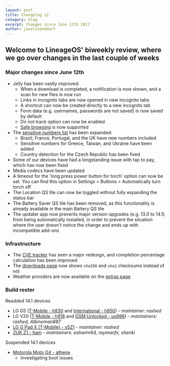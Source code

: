 ```yaml
---
layout: post
title: Changelog 12
category: blog
excerpt: Changes since June 12th 2017
author: javelinanddart
---
```


## Welcome to LineageOS' biweekly review, where we go over changes in the last couple of weeks

### Major changes since June 12th

* Jelly has been vastly improved:
  * When a download is completed, a notification is now shown, and a scan for new files is now run
  * Links in incognito tabs are now opened in new incognito tabs
  * A shortcut can now be created directly to a new incognito tab
  * Form data (e.g. usernames, passwords are not saved) is now saved by default
  * Do not track option can now be enabled
  * [Safe browsing](https://android-developers.googleblog.com/2017/06/whats-new-in-webview-security.html) is now supported
* The [sensitive numbers list](https://www.lineageos.org/Changelog-10/) has been expanded:
  * Brazil, France, Portugal, and the UK have new numbers included
  * Sensitive numbers for Greece, Taiwan, and Ukraine have been added
  * Country detection for the Czech Republic has been fixed
* Some of our devices have had a longstanding issue with tap to pay, which has now been fixed
* Media codecs have been updated
* A timeout for the 'long press power button for torch' option can now be set. You can find this option in Settings > Buttons > Automatically turn torch off
* The Location QS tile can now be toggled without fully expanding the status bar
* The Battery Saver QS tile has been removed, as this functionality is already available in the main Battery QS tile
* The updater app now prevents major version upgrades (e.g. 13.0 to 14.1) from being automatically installed, in order to prevent the situation where the user doesn't notice the change and ends up with incompatible add-ons

### Infrastructure

* The [CVE tracker](https://cve.lineageos.org/) has seen a major redesign, and completion percentage calculation has been improved
* The [downloads page](https://download.lineageos.org/) now shows `sha256` and `sha1` checksums instead of `md5`
* Weather providers are now available on the [extras page](https://download.lineageos.org/extras)

### Build roster

Readded 14.1 devices

* LG G5 ([T-Mobile - h830](https://wiki.lineageos.org/devices/h830) and [International - h850](https://wiki.lineageos.org/devices/h850)) - _maintainer: rashed_
* LG V20 ([T-Mobile -  h918](https://wiki.lineageos.org/devices/h918) and [GSM Unlocked - us996](https://wiki.lineageos.org/devices/us996)) - _maintainers: rashed, Albinoman887_
* [LG G Pad X (T-Mobile) - v521](https://wiki.lineageos.org/devices/v521) - _maintainer: rashed_
* [ZUK Z1 - ham](https://wiki.lineageos.org/devices/ham) - _maintainers: ashwinr64, raymanfx, shenki_

Suspended 14.1 devices

* [Motorola Moto G4 - athene](https://wiki.lineageos.org/devices/athene)
  * Investigating boot issues

